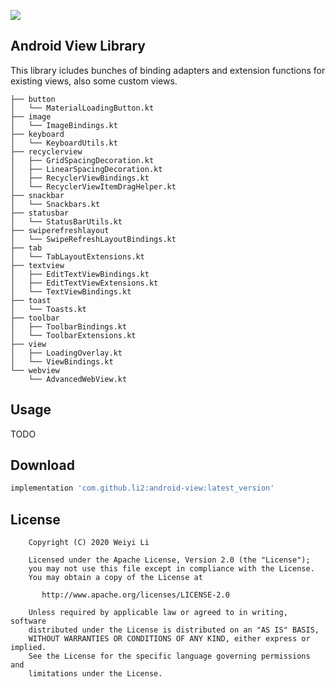 [![](https://jitpack.io/v/li2/android-view.svg)](https://jitpack.io/#li2/android-view)

## Android View Library

This library icludes bunches of  binding adapters and extension functions for existing views, also some custom views.

```
├── button
│   └── MaterialLoadingButton.kt
├── image
│   └── ImageBindings.kt
├── keyboard
│   └── KeyboardUtils.kt
├── recyclerview
│   ├── GridSpacingDecoration.kt
│   ├── LinearSpacingDecoration.kt
│   ├── RecyclerViewBindings.kt
│   └── RecyclerViewItemDragHelper.kt
├── snackbar
│   └── Snackbars.kt
├── statusbar
│   └── StatusBarUtils.kt
├── swiperefreshlayout
│   └── SwipeRefreshLayoutBindings.kt
├── tab
│   └── TabLayoutExtensions.kt
├── textview
│   ├── EditTextViewBindings.kt
│   ├── EditTextViewExtensions.kt
│   └── TextViewBindings.kt
├── toast
│   └── Toasts.kt
├── toolbar
│   ├── ToolbarBindings.kt
│   └── ToolbarExtensions.kt
├── view
│   ├── LoadingOverlay.kt
│   └── ViewBindings.kt
└── webview
    └── AdvancedWebView.kt
```

## Usage

TODO


## Download

```gradle
implementation 'com.github.li2:android-view:latest_version'
```


## License

```
    Copyright (C) 2020 Weiyi Li

    Licensed under the Apache License, Version 2.0 (the "License");
    you may not use this file except in compliance with the License.
    You may obtain a copy of the License at

       http://www.apache.org/licenses/LICENSE-2.0

    Unless required by applicable law or agreed to in writing, software
    distributed under the License is distributed on an "AS IS" BASIS,
    WITHOUT WARRANTIES OR CONDITIONS OF ANY KIND, either express or implied.
    See the License for the specific language governing permissions and
    limitations under the License.
```